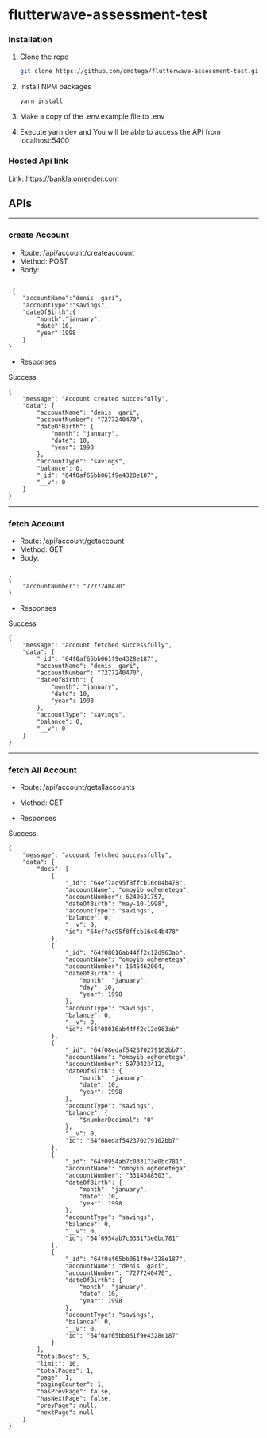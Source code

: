 # flutterwave-assessment-test



### Installation

1. Clone the repo
   ```sh
   git clone https://github.com/omotega/flutterwave-assessment-test.git
   ```
2. Install NPM packages
   ```sh
   yarn install
   ```
3. Make a copy of the .env.example file to .env 

4. Execute yarn dev and You will be able to access the API from localhost:5400


### Hosted Api link

Link: https://bankla.onrender.com


## APIs
---

### create Account

- Route: /api/account/createaccount
- Method: POST
- Body: 
```

 {
    "accountName":"denis  gari", 
    "accountType":"savings", 
    "dateOfBirth":{
        "month":"january",
        "date":10,
        "year":1998
    }
}

```
- Responses

Success
```
{
    "message": "Account created succesfully",
    "data": {
        "accountName": "denis  gari",
        "accountNumber": "7277240470",
        "dateOfBirth": {
            "month": "january",
            "date": 10,
            "year": 1998
        },
        "accountType": "savings",
        "balance": 0,
        "_id": "64f0af65bb061f9e4328e187",
        "__v": 0
    }
}
```
---

### fetch Account

- Route: /api/account/getaccount
- Method: GET
- Body: 
```

{
    "accountNumber": "7277240470"
}

```
- Responses

Success
```
{
    "message": "account fetched successfully",
    "data": {
        "_id": "64f0af65bb061f9e4328e187",
        "accountName": "denis  gari",
        "accountNumber": "7277240470",
        "dateOfBirth": {
            "month": "january",
            "date": 10,
            "year": 1998
        },
        "accountType": "savings",
        "balance": 0,
        "__v": 0
    }
}
```

---

### fetch All Account

- Route: /api/account/getallaccounts
- Method: GET

- Responses

Success
```
{
    "message": "account fetched successfully",
    "data": {
        "docs": [
            {
                "_id": "64ef7ac95f8ffcb16c04b478",
                "accountName": "omoyib oghenetega",
                "accountNumber": 6240631757,
                "dateOfBirth": "may-10-1998",
                "accountType": "savings",
                "balance": 0,
                "__v": 0,
                "id": "64ef7ac95f8ffcb16c04b478"
            },
            {
                "_id": "64f08016ab44ff2c12d963ab",
                "accountName": "omoyib oghenetega",
                "accountNumber": 1645462004,
                "dateOfBirth": {
                    "month": "january",
                    "day": 10,
                    "year": 1998
                },
                "accountType": "savings",
                "balance": 0,
                "__v": 0,
                "id": "64f08016ab44ff2c12d963ab"
            },
            {
                "_id": "64f08edaf542370279102bb7",
                "accountName": "omoyib oghenetega",
                "accountNumber": 5970423412,
                "dateOfBirth": {
                    "month": "january",
                    "date": 10,
                    "year": 1998
                },
                "accountType": "savings",
                "balance": {
                    "$numberDecimal": "0"
                },
                "__v": 0,
                "id": "64f08edaf542370279102bb7"
            },
            {
                "_id": "64f0954ab7c033173e0bc781",
                "accountName": "omoyib oghenetega",
                "accountNumber": "3314588503",
                "dateOfBirth": {
                    "month": "january",
                    "date": 10,
                    "year": 1998
                },
                "accountType": "savings",
                "balance": 0,
                "__v": 0,
                "id": "64f0954ab7c033173e0bc781"
            },
            {
                "_id": "64f0af65bb061f9e4328e187",
                "accountName": "denis  gari",
                "accountNumber": "7277240470",
                "dateOfBirth": {
                    "month": "january",
                    "date": 10,
                    "year": 1998
                },
                "accountType": "savings",
                "balance": 0,
                "__v": 0,
                "id": "64f0af65bb061f9e4328e187"
            }
        ],
        "totalDocs": 5,
        "limit": 10,
        "totalPages": 1,
        "page": 1,
        "pagingCounter": 1,
        "hasPrevPage": false,
        "hasNextPage": false,
        "prevPage": null,
        "nextPage": null
    }
}
```